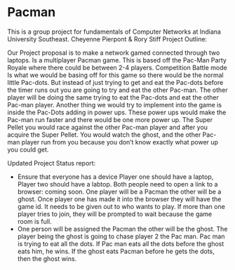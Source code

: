 # Pacman
This is a group project for fundamentals of Computer Networks at Indiana University Southeast. Cheyenne Pierpont &  Rory Stiff 
Project Outline: 
  
Our Project proposal is to make a network gamed connected through two laptops. Is a
multiplayer Pacman game. This is based off the Pac-Man Party Royale where there could be
between 2-4 players. Competition Battle mode Is what we would be basing off for this game so
there would be the normal little Pac-dots. But instead of just trying to get and eat the Pac-dots
before the timer runs out you are going to try and eat the other Pac-man. The other player will be
doing the same trying to eat the Pac-dots and eat the other Pac-man player.
Another thing we would try to implement into the game is inside the Pac-Dots adding in
power ups. These power ups would make the Pac-man run faster and there would be one more
power up. The Super Pellet you would race against the other Pac-man player and after you
acquire the Super Pellet. You would watch the ghost, and the other Pac-man player run from you
because you don’t know exactly what power up you could get.


Updated Project Status report:
- Ensure that everyone has a device Player one should have a laptop, Player two
should have a labtop. Both people need to open a link to a browser: coming soon.
One player will be a Pacman the other will be a ghost. Once player one has made
it into the browser they will have the game id. It needs to be given out to who
wants to play. If more than one player tries to join, they will be prompted to wait
because the game room is full.
- One person will be assigned the Pacman the other will be the ghost. The player
being the ghost is going to chase player 2 the Pac man. Pac man is trying to eat
all the dots. If Pac man eats all the dots before the ghost eats him, he wins. If the
ghost eats Pacman before he gets the dots, then the ghost wins.
